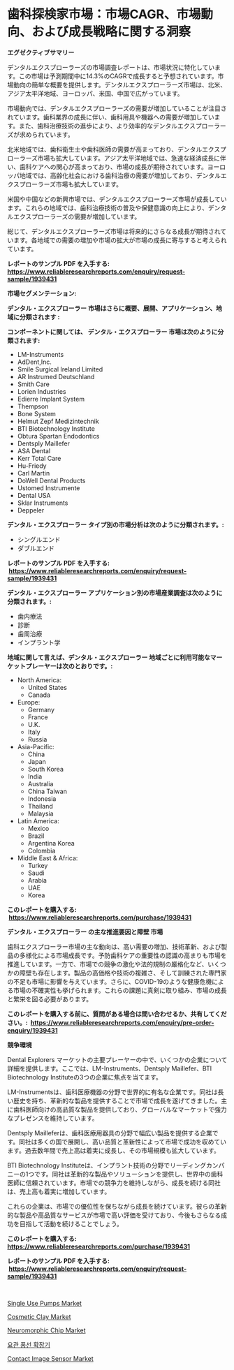 <p><h1>歯科探検家市場：市場CAGR、市場動向、および成長戦略に関する洞察</h1></p><p><strong>エグゼクティブサマリー</strong></p>
<p><p>デンタルエクスプローラーズの市場調査レポートは、市場状況に特化しています。この市場は予測期間中に14.3%のCAGRで成長すると予想されています。市場動向の簡単な概要を提供します。デンタルエクスプローラーズ市場は、北米、アジア太平洋地域、ヨーロッパ、米国、中国で広がっています。</p><p>市場動向では、デンタルエクスプローラーズの需要が増加していることが注目されています。歯科業界の成長に伴い、歯科用具や機器への需要が増加しています。また、歯科治療技術の進歩により、より効率的なデンタルエクスプローラーズが求められています。</p><p>北米地域では、歯科衛生士や歯科医師の需要が高まっており、デンタルエクスプローラーズ市場も拡大しています。アジア太平洋地域では、急速な経済成長に伴い、歯科ケアへの関心が高まっており、市場の成長が期待されています。ヨーロッパ地域では、高齢化社会における歯科治療の需要が増加しており、デンタルエクスプローラーズ市場も拡大しています。</p><p>米国や中国などの新興市場では、デンタルエクスプローラーズ市場が成長しています。これらの地域では、歯科治療技術の普及や保健意識の向上により、デンタルエクスプローラーズの需要が増加しています。</p><p>総じて、デンタルエクスプローラーズ市場は将来的にさらなる成長が期待されています。各地域での需要の増加や市場の拡大が市場の成長に寄与すると考えられています。</p></p>
<p><strong>レポートのサンプル PDF を入手する: <a href="https://www.reliableresearchreports.com/enquiry/request-sample/1939431">https://www.reliableresearchreports.com/enquiry/request-sample/1939431</a></strong></p>
<p><strong>市場セグメンテーション:</strong></p>
<p><strong> デンタル・エクスプローラー 市場はさらに概要、展開、アプリケーション、地域に分類されます :</strong></p>
<p><strong>コンポーネントに関しては、 デンタル・エクスプローラー 市場は次のように分類されます: &nbsp;</strong></p>
<p><ul><li>LM-Instruments</li><li>AdDent,Inc.</li><li>Smile Surgical Ireland Limited</li><li>AR Instrumed Deutschland</li><li>Smith Care</li><li>Lorien Industries</li><li>Edierre Implant System</li><li>Thempson</li><li>Bone System</li><li>Helmut Zepf Medizintechnik</li><li>BTI Biotechnology Institute</li><li>Obtura Spartan Endodontics</li><li>Dentsply Maillefer</li><li>ASA Dental</li><li>Kerr Total Care</li><li>Hu-Friedy</li><li>Carl Martin</li><li>DoWell Dental Products</li><li>Ustomed Instrumente</li><li>Dental USA</li><li>Sklar Instruments</li><li>Deppeler</li></ul></p>
<p><strong> デンタル・エクスプローラー タイプ別の市場分析は次のように分類されます。:</strong></p>
<p><ul><li>シングルエンド</li><li>ダブルエンド</li></ul></p>
<p><strong>レポートのサンプル PDF を入手する: &nbsp;<a href="https://www.reliableresearchreports.com/enquiry/request-sample/1939431">https://www.reliableresearchreports.com/enquiry/request-sample/1939431</a></strong></p>
<p><strong> デンタル・エクスプローラー アプリケーション別の市場産業調査は次のように分類されます。:</strong></p>
<p><ul><li>歯内療法</li><li>診断</li><li>歯周治療</li><li>インプラント学</li></ul></p>
<p><strong>地域に関して言えば、デンタル・エクスプローラー 地域ごとに利用可能なマーケットプレーヤーは次のとおりです。:</strong></p>
<p><ul>
    <li>
        North America:
        <ul>
            <li>United States</li>
            <li>Canada</li>
        </ul>
    </li>
    <li>
        Europe:
        <ul>
            <li>Germany</li>
            <li>France</li>
            <li>U.K.</li>
            <li>Italy</li>
            <li>Russia</li>
        </ul>
    </li>
    <li>
        Asia-Pacific:
        <ul>
            <li>China</li>
            <li>Japan</li>
            <li>South Korea</li>
            <li>India</li>
            <li>Australia</li>
            <li>China Taiwan</li>
            <li>Indonesia</li>
            <li>Thailand</li>
            <li>Malaysia</li>
        </ul>
    </li>
    <li>
        Latin America:
        <ul>
            <li>Mexico</li>
            <li>Brazil</li>
            <li>Argentina Korea</li>
            <li>Colombia</li>
        </ul>
    </li>
    <li>
        Middle East & Africa:
        <ul>
            <li>Turkey</li>
            <li>Saudi</li>
            <li>Arabia</li>
            <li>UAE</li>
            <li>Korea</li>
        </ul>
    </li>
    </ul></p>
<p><strong>このレポートを購入する: &nbsp;<a href="https://www.reliableresearchreports.com/purchase/1939431">https://www.reliableresearchreports.com/purchase/1939431</a></strong></p>
<p><strong>デンタル・エクスプローラー の主な推進要因と障壁 市場</strong></p>
<p><p>歯科エクスプローラー市場の主な動向は、高い需要の増加、技術革新、および製品の多様化による市場成長です。予防歯科ケアの重要性の認識の高まりも市場を推進しています。一方で、市場での競争の激化や法的規制の厳格化など、いくつかの障壁も存在します。製品の高価格や技術の複雑さ、そして訓練された専門家の不足も市場に影響を与えています。さらに、COVID-19のような健康危機による市場の不確実性も挙げられます。これらの課題に真剣に取り組み、市場の成長と繁栄を図る必要があります。</p></p>
<p><strong>このレポートを購入する前に、質問がある場合は問い合わせるか、共有してください。:&nbsp; <a href="https://www.reliableresearchreports.com/enquiry/pre-order-enquiry/1939431">https://www.reliableresearchreports.com/enquiry/pre-order-enquiry/1939431</a></strong></p>
<p><strong>競争環境</strong></p>
<p><p>Dental Explorers マーケットの主要プレーヤーの中で、いくつかの企業について詳細を提供します。ここでは、LM-Instruments、Dentsply Maillefer、BTI Biotechnology Instituteの3つの企業に焦点を当てます。</p><p>LM-Instrumentsは、歯科医療機器の分野で世界的に有名な企業です。同社は長い歴史を持ち、革新的な製品を提供することで市場で成長を遂げてきました。主に歯科医師向けの高品質な製品を提供しており、グローバルなマーケットで強力なプレゼンスを維持しています。</p><p>Dentsply Mailleferは、歯科医療用器具の分野で幅広い製品を提供する企業です。同社は多くの国で展開し、高い品質と革新性によって市場で成功を収めています。過去数年間で売上高は着実に成長し、その市場規模も拡大しています。</p><p>BTI Biotechnology Instituteは、インプラント技術の分野でリーディングカンパニーの1つです。同社は革新的な製品やソリューションを提供し、世界中の歯科医師に信頼されています。市場での競争力を維持しながら、成長を続ける同社は、売上高も着実に増加しています。</p><p>これらの企業は、市場での優位性を保ちながら成長を続けています。彼らの革新的な製品や高品質なサービスが市場で高い評価を受けており、今後もさらなる成功を目指して活動を続けることでしょう。</p></p>
<p><strong>このレポートを購入する: &nbsp; <a href="https://www.reliableresearchreports.com/purchase/1939431">https://www.reliableresearchreports.com/purchase/1939431</a></strong></p>
<p><strong>レポートのサンプル PDF を入手する: &nbsp;<a href="https://www.reliableresearchreports.com/enquiry/request-sample/1939431">https://www.reliableresearchreports.com/enquiry/request-sample/1939431</a></strong><strong></strong></p>
<p>&nbsp;</p>
<p><p><a href="https://view.publitas.com/reportprime-1/single-use-pumps-market-share-market-new-trends-analysis-report-by-type-by-application-by-end-use-by-region-and-segment-forecasts-2024-2031/">Single Use Pumps Market</a></p><p><a href="https://three-jumbo-f6d.notion.site/Cosmetic-Clay-Market-Analysis-Examines-its-Scope-on-Growth-Opportunities-and-Forecasted-Trends-Span-b03ead7ded534bc486a675b461716f17">Cosmetic Clay Market</a></p><p><a href="https://github.com/prosalinda88/Market-Research-Report-List-3/blob/main/neuromorphic-chip-market.md">Neuromorphic Chip Market</a></p><p><a href="https://medium.com/@jerrodhilll68/%EC%9A%94%EA%B4%80-%ED%8C%BD%EC%B0%BD%EA%B8%B0-%EC%8B%9C%EC%9E%A5-%EA%B7%9C%EB%AA%A8-cagr-2024-2030%EB%85%84-%ED%8A%B8%EB%A0%8C%EB%93%9C-e65320d1b0f6">요관 풍선 확장기</a></p><p><a href="https://github.com/globismark/Market-Research-Report-List-2/blob/main/contact-image-sensor-market.md">Contact Image Sensor Market</a></p></p>